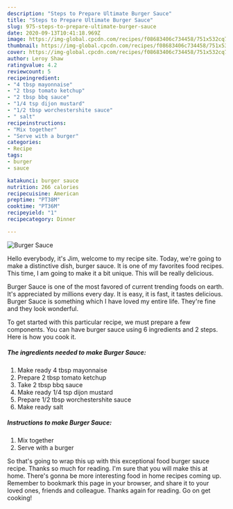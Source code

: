 ```yaml
---
description: "Steps to Prepare Ultimate Burger Sauce"
title: "Steps to Prepare Ultimate Burger Sauce"
slug: 975-steps-to-prepare-ultimate-burger-sauce
date: 2020-09-13T10:41:18.969Z
image: https://img-global.cpcdn.com/recipes/f08683406c734458/751x532cq70/burger-sauce-recipe-main-photo.jpg
thumbnail: https://img-global.cpcdn.com/recipes/f08683406c734458/751x532cq70/burger-sauce-recipe-main-photo.jpg
cover: https://img-global.cpcdn.com/recipes/f08683406c734458/751x532cq70/burger-sauce-recipe-main-photo.jpg
author: Leroy Shaw
ratingvalue: 4.2
reviewcount: 5
recipeingredient:
- "4 tbsp mayonnaise"
- "2 tbsp tomato ketchup"
- "2 tbsp bbq sauce"
- "1/4 tsp dijon mustard"
- "1/2 tbsp worchestershite sauce"
- " salt"
recipeinstructions:
- "Mix together"
- "Serve with a burger"
categories:
- Recipe
tags:
- burger
- sauce

katakunci: burger sauce 
nutrition: 266 calories
recipecuisine: American
preptime: "PT38M"
cooktime: "PT36M"
recipeyield: "1"
recipecategory: Dinner

---
```



![Burger Sauce](https://img-global.cpcdn.com/recipes/f08683406c734458/751x532cq70/burger-sauce-recipe-main-photo.jpg)

Hello everybody, it's Jim, welcome to my recipe site. Today, we're going to make a distinctive dish, burger sauce. It is one of my favorites food recipes. This time, I am going to make it a bit unique. This will be really delicious.



Burger Sauce is one of the most favored of current trending foods on earth. It's appreciated by millions every day. It is easy, it is fast, it tastes delicious. Burger Sauce is something which I have loved my entire life. They're fine and they look wonderful.


To get started with this particular recipe, we must prepare a few components. You can have burger sauce using 6 ingredients and 2 steps. Here is how you cook it.

<!--inarticleads1-->

##### The ingredients needed to make Burger Sauce:

1. Make ready 4 tbsp mayonnaise
1. Prepare 2 tbsp tomato ketchup
1. Take 2 tbsp bbq sauce
1. Make ready 1/4 tsp dijon mustard
1. Prepare 1/2 tbsp worchestershite sauce
1. Make ready  salt




<!--inarticleads2-->

##### Instructions to make Burger Sauce:

1. Mix together
1. Serve with a burger




So that's going to wrap this up with this exceptional food burger sauce recipe. Thanks so much for reading. I'm sure that you will make this at home. There's gonna be more interesting food in home recipes coming up. Remember to bookmark this page in your browser, and share it to your loved ones, friends and colleague. Thanks again for reading. Go on get cooking!
